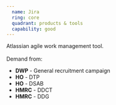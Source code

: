 ```yaml
---
  name: Jira
  ring: core
  quadrant: products & tools
  capability: good
---
```

Atlassian agile work management tool.
<br/><br/>Demand from: <ul><li><strong>DWP</strong> - General recruitment campaign</li><li><strong>HO</strong> - DTP</li><li><strong>HO</strong> - DSAB</li><li><strong>HMRC</strong> - DDCT</li><li><strong>HMRC</strong> - DDG</li></ul> 
